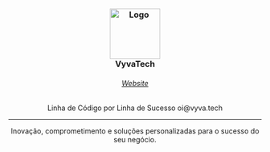 <h3 align="center">
	<img src="https://imgur.com/S7s93TL.png" width="100" alt="Logo"/>
    <br/>
	VyvaTech
</h3>

<h6 align="center">
  <a href="https://education.vyva.tech">Website</a>
</h6>

<p align="center">
  Linha de Código por Linha de Sucesso </> oi@vyva.tech
</p>

<hr/>
<p align="center">
Inovação, comprometimento e soluções personalizadas para o sucesso do seu negócio.
</p>
